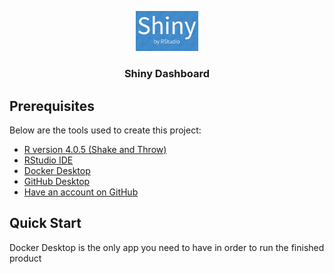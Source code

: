<p align="center">
  <img width="100" src="Media/shiny.png" alt="shinydashboard">
  <h3 align="center">Shiny Dashboard</h3>
  
  
## Prerequisites

Below are the tools used to create this project:

- [R version 4.0.5 (Shake and Throw)](https://mirror.las.iastate.edu/CRAN/)
- [RStudio IDE](https://www.rstudio.com/products/rstudio/download/)
- [Docker Desktop](https://docs.docker.com/get-docker/)
- [GitHub Desktop](https://desktop.github.com/)
- [Have an account on GitHub](https://github.com/join)

## Quick Start

Docker Desktop is the only app you need to have in order to run the finished product
